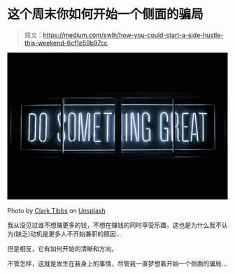 # 这个周末你如何开始一个侧面的骗局

> 原文：<https://medium.com/swlh/how-you-could-start-a-side-hustle-this-weekend-6cf1e59b97cc>

![](img/c0500ba4857073b00cfa13fc6f642cab.png)

Photo by [Clark Tibbs](https://unsplash.com/photos/oqStl2L5oxI?utm_source=unsplash&utm_medium=referral&utm_content=creditCopyText) on [Unsplash](https://unsplash.com/?utm_source=unsplash&utm_medium=referral&utm_content=creditCopyText)

我从没见过谁不想赚更多的钱，不想在赚钱的同时享受乐趣，这也是为什么我不认为(缺乏)动机是更多人不开始兼职的原因…

但是相反，它有如何开始的清晰和方向。

不管怎样，这就是发生在我身上的事情，尽管我一直梦想着开始一个侧面的骗局…